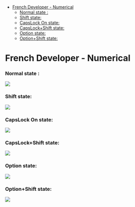 <!-- START doctoc generated TOC please keep comment here to allow auto update -->
<!-- DON'T EDIT THIS SECTION, INSTEAD RE-RUN doctoc TO UPDATE -->


- [French Developer - Numerical](#french-developer---numerical)
    - [Normal state :](#normal-state-)
    - [Shift state:](#shift-state)
    - [CapsLock On state:](#capslock-on-state)
    - [CapsLock+Shift state:](#capslockshift-state)
    - [Option state:](#option-state)
    - [Option+Shift state:](#optionshift-state)

<!-- END doctoc generated TOC please keep comment here to allow auto update -->

# French Developer - Numerical

### Normal state :
<img src="http://i.imgur.com/jHxhvJp.jpg">

### Shift state:
<img src="http://i.imgur.com/28POPNI.jpg">

### CapsLock On state:
<img src="http://i.imgur.com/RSYFWa2.jpg">

### CapsLock+Shift state:
<img src="http://i.imgur.com/TMaXDNc.jpg">

### Option state:
<img src="http://i.imgur.com/kMB3my7.jpg">

### Option+Shift state:
<img src="http://i.imgur.com/50XcRMp.jpg">
